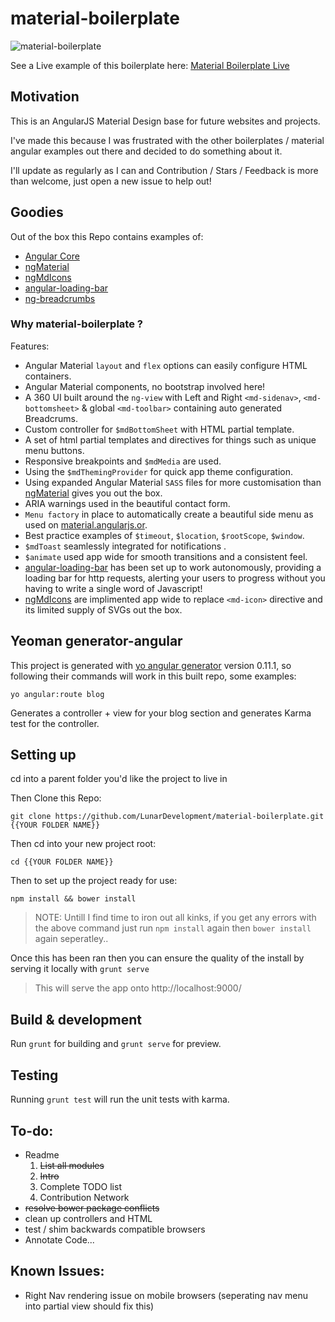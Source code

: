 # material-boilerplate

![material-boilerplate](http://lunar-development.co.uk/Projects/material-boilerplate/example.png)

See a Live example of this boilerplate here: [Material Boilerplate Live](http://lunar-development.co.uk/Projects/material-boilerplate/#/) 

## Motivation 

This is an AngularJS Material Design base for future websites and projects. 

I've made this because I was frustrated with the other boilerplates / material angular examples out there and decided to do something about it. 

I'll update as regularly as I can and Contribution / Stars / Feedback is more than welcome, just open a new issue to help out! 

## Goodies

Out of the box this Repo contains examples of: 

- [Angular Core]( https://docs.angularjs.org/api )
- [ngMaterial]( https://github.com/angular/material )
- [ngMdIcons]( https://github.com/klarsys/angular-material-icons )
- [angular-loading-bar]( https://github.com/chieffancypants/angular-loading-bar )
- [ng-breadcrumbs]( https://github.com/ianwalter/ng-breadcrumbs )

### Why material-boilerplate ?

Features: 

*  Angular Material `layout` and `flex` options can easily configure HTML containers.
*  Angular Material components, no bootstrap involved here! 
*  A 360 UI built around the `ng-view` with Left and Right `<md-sidenav>`, `<md-bottomsheet>` & global `<md-toolbar>` containing auto generated Breadcrums.
*  Custom controller for `$mdBottomSheet` with HTML partial template.
*  A set of html partial templates and directives for things such as unique menu buttons.
*  Responsive breakpoints and `$mdMedia` are used.
*  Using the `$mdThemingProvider` for quick app theme configuration.
*  Using expanded Angular Material `SASS` files for more customisation than [ngMaterial]( https://github.com/angular/material ) gives you out the box.
*  ARIA warnings used in the beautiful contact form.
*  `Menu factory` in place to automatically create a beautiful side menu as used on [material.angularjs.or](https://material.angularjs.org/latest/#/getting-started).
* Best practice examples of `$timeout`, `$location`, `$rootScope`, `$window`.
* `$mdToast` seamlessly integrated for notifications .
* `$animate` used app wide for smooth transitions and a consistent feel. 
*  [angular-loading-bar]( https://github.com/chieffancypants/angular-loading-bar ) has been set up to work autonomously, providing a loading bar for http requests, alerting your users to progress without you having to write a single word of Javascript! 
*  [ngMdIcons]( https://github.com/klarsys/angular-material-icons ) are implimented app wide to replace `<md-icon>` directive and its limited supply of SVGs out the box. 

## Yeoman generator-angular 
This project is generated with [yo angular generator](https://github.com/yeoman/generator-angular)
version 0.11.1, so following their commands will work in this built repo, some examples:

```
yo angular:route blog 
```
Generates a controller + view for your blog section and generates Karma test for the controller. 

## Setting up

cd into a parent folder you'd like the project to live in

Then Clone this Repo: 
```
git clone https://github.com/LunarDevelopment/material-boilerplate.git {{YOUR FOLDER NAME}}

```
Then cd into your new project root: 
```
cd {{YOUR FOLDER NAME}}
```
Then to set up the project ready for use:  
```
npm install && bower install
```
> NOTE: Untill I find time to iron out all kinks, if you get any errors with the above command just run `npm install` again then `bower install` again seperatley.. 

Once this has been ran then you can ensure the quality of the install by serving it locally with `grunt serve`
>This will serve the app onto http://localhost:9000/

## Build & development

Run `grunt` for building and `grunt serve` for preview.

## Testing

Running `grunt test` will run the unit tests with karma.

## To-do: 
- Readme 
  1. ~~List all modules~~ 
  2. ~~Intro~~
  3. Complete TODO list 
  4. Contribution Network
- ~~resolve bower package conflicts~~
- clean up controllers and HTML 
- test / shim backwards compatible browsers 
- Annotate Code... 

## Known Issues: 
-  Right Nav rendering issue on mobile browsers (seperating nav menu into partial view should fix this)